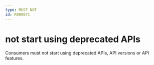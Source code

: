 ```yaml
---
type: MUST NOT
id: R000071
---
```


# not start using deprecated APIs

Consumers must not start using deprecated APIs, API versions or API features.
